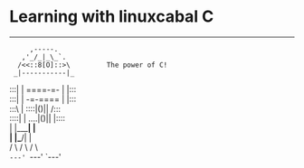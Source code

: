 
# Learning with linuxcabal C
---

         ,-----.                                                      
       ,'_/_|_\_`.                                                    
      /<<::8[O]::>\         The power of C!
     _|-----------|_                                                  
 :::|  | ====-=- |  |:::                                              
 :::|  | -=-==== |  |:::                                              
 :::\  | ::::|()||  /:::                                              
 ::::| | ....|()|| |::::                                              
     | |_________| |                                                  
     | |\_______/| |                  
    /   \ /   \ /   \                                                 
    `---' `---' `---'     
